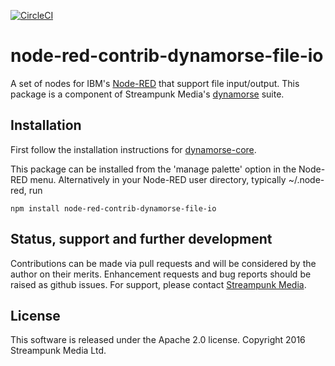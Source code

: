 [![CircleCI](https://circleci.com/gh/Streampunk/node-red-contrib-dynamorse-file-io.svg?style=shield&circle-token=:circle-token)](https://circleci.com/gh/Streampunk/node-red-contrib-dynamorse-file-io)
# node-red-contrib-dynamorse-file-io

A set of nodes for IBM's [Node-RED](http://nodered.org) that support file input/output. This package is a component of Streampunk Media's [dynamorse](https://github.com/Streampunk/node-red-contrib-dynamorse-core#readme) suite.

## Installation

First follow the installation instructions for [dynamorse-core](https://github.com/Streampunk/node-red-contrib-dynamorse-core#readme).

This package can be installed from the 'manage palette' option in the Node-RED menu. Alternatively in your Node-RED user directory, typically ~/.node-red, run

    npm install node-red-contrib-dynamorse-file-io

## Status, support and further development

Contributions can be made via pull requests and will be considered by the author on their merits. Enhancement requests and bug reports should be raised as github issues. For support, please contact [Streampunk Media](http://www.streampunk.media/).

## License

This software is released under the Apache 2.0 license. Copyright 2016 Streampunk Media Ltd.
